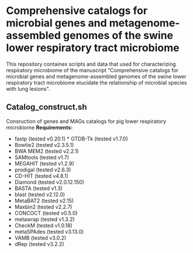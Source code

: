 # Comprehensive catalogs for microbial genes and metagenome-assembled genomes of the swine lower respiratory tract microbiome 
This repository containes scripts and data that used for characterizing respiratory microbiome of the manuscript "Comprehensive catalogs for microbial genes and metagenome-assembled genomes of the swine lower respiratory tract microbiome elucidate the relationship of microbial species with lung lesions".

## Catalog_construct.sh
Consruction of genes  and MAGs catalogs for pig lower respiratory microbiome
<b>Requirements:</b>
* fastp (tested v0.20.1)     * GTDB-Tk (tested v1.7.0)
* Bowtie2 (tested v2.3.5.1)
* BWA MEM2 (tested v2.2.1) 
* SAMtools (tested v1.7)
* MEGAHIT (tested v1.2.9)
* prodigal (tested v2.6.3)
* CD-HIT (tested v4.8.1)
* Diamond (tested v2.0.12.150)
* BASTA (tested v1.3)
* blast (tested v2.12.0)
* MetaBAT2 (tested v2.15)
* Maxbin2 (tested v2.2.7)
* CONCOCT (tested v0.5.0)
* metawrap (tested v1.3.2)
* CheckM (tested v1.0.18)
* metaSPAdes (tested v3.13.0)
* VAMB (tested v3.0.2)
* dRep (tested v3.2.2)


